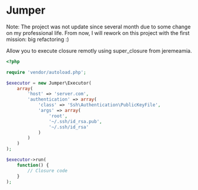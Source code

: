 # Jumper

Note: The project was not update since several month due to some change on my professional life. From now, I will rework on this project with the first mission: big refactoring :)

Allow you to execute closure remotly using super_closure from jeremeamia.

```php
<?php

require 'vendor/autoload.php';

$executor = new Jumper\Executor(
    array(
        'host' => 'server.com',
        'authentication' => array(
            'class' => 'Ssh\Authentication\PublicKeyFile',
            'args' => array(
                'root',
                '~/.ssh/id_rsa.pub',
                '~/.ssh/id_rsa'
            )
        )
    )
);

$executor->run(
    function() {
        // Closure code
    }
);
```
